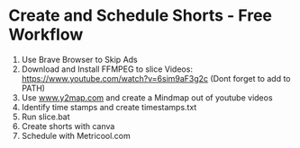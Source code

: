 # Create and Schedule Shorts - Free Workflow

1. Use Brave Browser to Skip Ads
2. Download and Install FFMPEG to slice Videos: https://www.youtube.com/watch?v=6sim9aF3g2c (Dont forget to add to PATH)
4. Use www.y2map.com and create a Mindmap out of youtube videos
5. Identify time stamps and create timestamps.txt
5. Run slice.bat
6. Create shorts with canva
7. Schedule with Metricool.com
